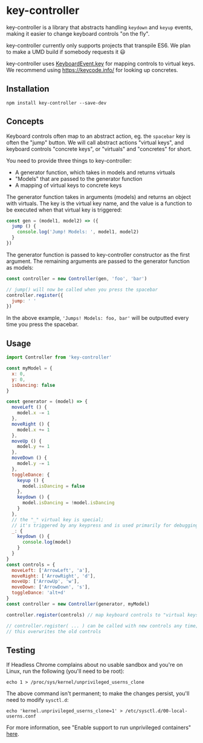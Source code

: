 # key-controller

key-controller is a library that abstracts handling `keydown` and `keyup` events, making it easier to change keyboard controls "on the fly".

key-controller currently only supports projects that transpile ES6. We plan to make a UMD build if somebody requests it :smiley:

key-controller uses [KeyboardEvent.key](https://developer.mozilla.org/en-US/docs/Web/API/KeyboardEvent/key) for mapping controls to virtual keys. We recommend using https://keycode.info/ for looking up concretes.

## Installation

```
npm install key-controller --save-dev
```

## Concepts

Keyboard controls often map to an abstract action, eg. the `spacebar` key is often the "jump" button. We will call abstract actions "virtual keys", and keyboard controls "concrete keys", or "virtuals" and "concretes" for short.

You need to provide three things to key-controller:
* A generator function, which takes in models and returns virtuals
* "Models" that are passed to the generator function
* A mapping of virtual keys to concrete keys

The generator function takes in arguments (models) and returns an object with virtuals. The key is the virtual key name, and the value is a function to be executed when that virtual key is triggered:

```js
const gen = (model1, model2) => ({
  jump () {
    console.log('Jump! Models: ', model1, model2)
  }
})
```

The generator function is passed to key-controller constructor as the first argument. The remaining arguments are passed to the generator function as models:

```js
const controller = new Controller(gen, 'foo', 'bar')

// jump() will now be called when you press the spacebar
controller.register({
  jump: ' '
})
```

In the above example, `'Jumps! Models: foo, bar'` will be outputted every time you press the spacebar.

## Usage

```js
import Controller from 'key-controller'

const myModel = {
  x: 0,
  y: 0,
  isDancing: false
}

const generator = (model) => {
  moveLeft () {
    model.x -= 1
  },
  moveRight () {
    model.x += 1
  },
  moveUp () {
    model.y += 1
  },
  moveDown () {
    model.y -= 1
  },
  toggleDance: {
    keyup () {
      model.isDancing = false
    },
    keydown () {
      model.isDancing = !model.isDancing
    }
  },
  // the "_" virtual key is special;
  // it's triggered by any keypress and is used primarily for debugging
  _: { 
    keydown () {
      console.log(model)
    }
  }
}
const controls = {
  moveLeft: ['ArrowLeft', 'a'],
  moveRight: ['ArrowRight', 'd'],
  moveUp: ['ArrowUp', 'w'],
  moveDown: ['ArrowDown', 's'],
  toggleDance: 'alt+d'
}
const controller = new Controller(generator, myModel)

controller.register(controls) // map keyboard controls to "virtual keys"

// controller.register( ... ) can be called with new controls any time;
// this overwrites the old controls
```

## Testing

If Headless Chrome complains about no usable sandbox and you're on Linux, run the following (you'll need to be root):

```
echo 1 > /proc/sys/kernel/unprivileged_userns_clone
```

The above command isn't permanent; to make the changes persist, you'll need to modify `sysctl.d`:

```
echo 'kernel.unprivileged_userns_clone=1' > /etc/sysctl.d/00-local-userns.conf
```

For more information, see "Enable support to run unprivileged containers" [here](https://wiki.archlinux.org/index.php/Linux_Containers).
